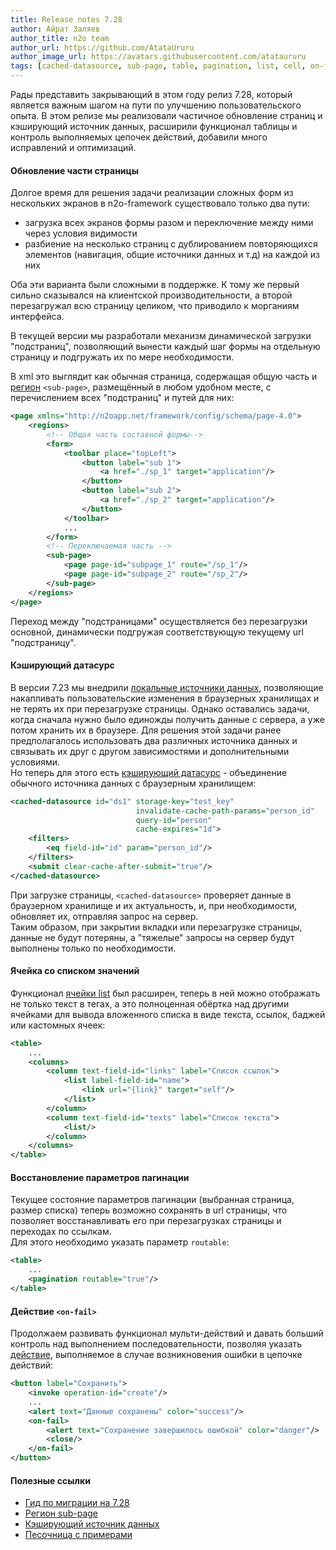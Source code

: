 ```yaml
---
title: Release notes 7.28
author: Айрат Заляев
author_title: n2o team
author_url: https://github.com/AtataUruru
author_image_url: https://avatars.githubusercontent.com/atataururu
tags: [cached-datasource, sub-page, table, pagination, list, cell, on-fail, n2o, release-note, 7.28.0]
---
```


Рады представить закрывающий в этом году релиз 7.28, который является важным шагом на пути по улучшению пользовательского опыта.
В этом релизе мы реализовали частичное обновление страниц и кэширующий источник данных, расширили функционал таблицы и контроль выполняемых цепочек действий, добавили много исправлений и оптимизаций.

<!--truncate-->

#### Обновление части страницы

Долгое время для решения задачи реализации сложных форм из нескольких экранов в n2o-framework существовало только два пути:

- загрузка всех экранов формы разом и переключение между ними через условия видимости
- разбиение на несколько страниц с дублированием повторяющихся элементов (навигация, общие источники данных и т.д) на каждой из них

Оба эти варианта были сложными в поддержке. К тому же первый сильно сказывался на клиентской производительности, а второй перезагружал всю страницу целиком, что приводило к морганиям интерфейса.

В текущей версии мы разработали механизм динамической загрузки "подстраниц", позволяющий вынести каждый шаг формы на отдельную страницу и подгружать их по мере необходимости.

В xml это выглядит как обычная страница, содержащая общую часть и [регион](/docs/guides/xml/region#sub-page) `<sub-page>`, размещённый в любом удобном месте, с перечислением всех "подстраниц" и путей для них:

```xml
<page xmlns="http://n2oapp.net/framework/config/schema/page-4.0">
    <regions>
        <!-- Общая часть составной формы-->
        <form>
            <toolbar place="topLeft">
                <button label="sub 1">
                    <a href="./sp_1" target="application"/>
                </button>
                <button label="sub 2">
                    <a href="./sp_2" target="application"/>
                </button>
            </toolbar>
            ...
        </form>
        <!-- Переключаемая часть -->
        <sub-page>
            <page page-id="subpage_1" route="/sp_1"/>
            <page page-id="subpage_2" route="/sp_2"/>
        </sub-page>
    </regions>
</page>
```

Переход между "подстраницами" осуществляется без перезагрузки основной, динамически подгружая соответствующую текущему url "подстраницу".

#### Кэширующий датасурс

В версии 7.23 мы внедрили [локальные источники данных](/docs/guides/manual/datasources#браузерное-хранилище), позволяющие накапливать пользовательские изменения в браузерных хранилищах и не терять их при перезагрузке страницы.
Однако оставались задачи, когда сначала нужно было единожды получить данные с сервера, а уже потом хранить их в браузере. Для решения этой задачи ранее предполагалось использовать два различных источника данных и связывать их друг с другом зависимостями и дополнительными условиями. <br/>
Но теперь для этого есть [кэширующий датасурс](/docs/guides/xml/datasource#cached-datasource) - объединение обычного источника данных с браузерным хранилищем:

```xml
<cached-datasource id="ds1" storage-key="test_key"
                            invalidate-cache-path-params="person_id"
                            query-id="person"
                            cache-expires="1d">
    <filters>
        <eq field-id="id" param="person_id"/>
    </filters>
    <submit clear-cache-after-submit="true"/>
</cached-datasource>
```

При загрузке страницы, `<cached-datasource>` проверяет данные в браузерном хранилище и их актуальность, и, при необходимости, обновляет их, отправляя запрос на сервер.<br/>
Таким образом, при закрытии вкладки или перезагрузке страницы, данные не будут потеряны, а "тяжелые" запросы на сервер будут выполнены только по необходимости.

#### Ячейка со списком значений

Функционал [ячейки list](/docs/guides/xml/cell/#list) был расширен, теперь в ней можно отображать не только текст в тегах, а это полноценная обёртка над другими ячейками для вывода вложенного списка в виде текста, ссылок, баджей или кастомных ячеек:

```xml
<table>
    ...
    <columns>
        <column text-field-id="links" label="Список ссылок">
            <list label-field-id="name">
                <link url="{link}" target="self"/>
            </list>
        </column>
        <column text-field-id="texts" label="Список текста">
            <list/>
        </column>
    </columns>
</table>
```

#### Восстановление параметров пагинации

Текущее состояние параметров пагинации (выбранная страница, размер списка) теперь возможно сохранять в url страницы, что позволяет восстанавливать его при перезагрузках страницы и переходах по ссылкам. <br/>
Для этого необходимо указать параметр `routable`:

```xml
<table>
    ...
    <pagination routable="true"/>
</table>
```

#### Действие `<on-fail>`

Продолжаем развивать функционал мульти-действий и давать больший контроль над выполнением последовательности, позволяя указать [действие](/docs/guides/xml/action#on-fail), выполняемое в случае возникновения ошибки в цепочке действий:

```xml
<button label="Сохранить">
    <invoke operation-id="create"/>
    ...
    <alert text="Данные сохранены" color="success"/>
    <on-fail>
        <alert text="Сохранение завершилось ошибкой" color="danger"/>
        <close/>
    </on-fail>
</button>
```

#### Полезные ссылки

- [Гид по миграции на 7.28](/docs/guides/migration/to_7_28)
- [Регион sub-page](/docs/guides/manual/components#sub-page)
- [Кэширующий источник данных](/docs/guides/manual/datasources#кэширующий-источник-данных)
- [Песочница с примерами](https://sandbox.i-novus.ru/?tab=versions)
